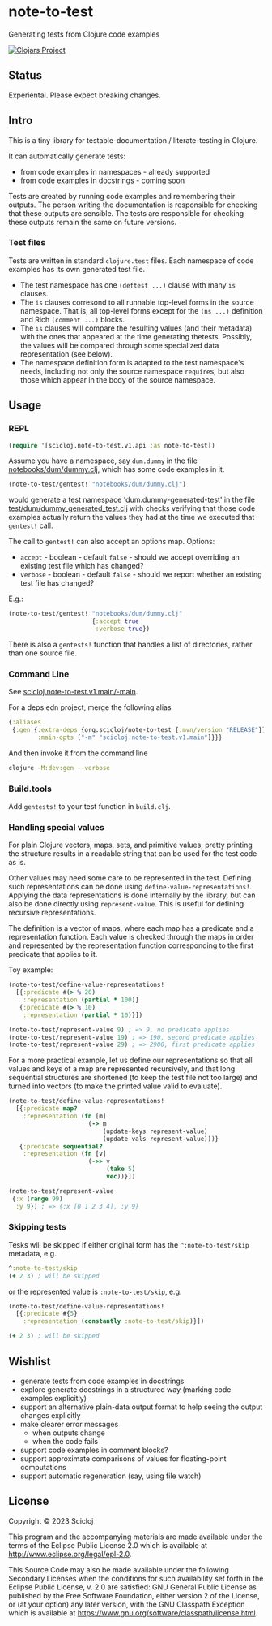 # note-to-test

Generating tests from Clojure code examples

[![Clojars Project](https://img.shields.io/clojars/v/org.scicloj/note-to-test.svg)](https://clojars.org/org.scicloj/note-to-test)

## Status
Experiental. Please expect breaking changes.

## Intro

This is a tiny library for testable-documentation / literate-testing in Clojure.

It can automatically generate tests:
- from code examples in namespaces - already supported
- from code examples in docstrings - coming soon 

Tests are created by running code examples and remembering their outputs. The person writing the documentation is responsible for checking that these outputs are sensible. The tests are responsible for checking these outputs remain the same on future versions.

### Test files
Tests are written in standard `clojure.test` files. Each namespace of code examples has its own generated test file. 
* The test namespace has one `(deftest ...)` clause with many `is` clauses.
* The `is` clauses corresond to all runnable top-level forms in the source namespace. That is, all top-level forms except for the `(ns ...)` definition and Rich `(comment ...)` blocks. 
* The `is` clauses will compare the resulting values (and their metadata) with the ones that appeared at the time generating thetests. Possibly, the values will be compared through some specialized data representation (see below).
* The namespace definition form is adapted to the test namespace's needs, including not only the source namespace `require`s, but also those which appear in the body of the source namespace.

## Usage

### REPL

```clj
(require '[scicloj.note-to-test.v1.api :as note-to-test])
```

Assume you have a namespace, say `dum.dummy` in the file [notebooks/dum/dummy.clj](notebooks/dum/dummy.clj), which has some code examples in it.

```clj
(note-to-test/gentest! "notebooks/dum/dummy.clj")
```
would generate a test namespace 'dum.dummy-generated-test' in the file [test/dum/dummy_generated_test.clj](test/dum/dummy_generated_test.clj) with checks verifying that those code examples actually return the values they had at the time we executed that `gentest!` call.

The call to `gentest!` can also accept an options map.
Options:
- `accept` - boolean - default `false` - should we accept overriding an existing test file which has changed?
- `verbose` - boolean - default `false` - should we report whether an existing test file has changed?

E.g.:
```clj
(note-to-test/gentest! "notebooks/dum/dummy.clj"
                       {:accept true
                        :verbose true})
```

There is also a `gentests!` function that handles a list of directories, rather than one source file.

### Command Line

See [scicloj.note-to-test.v1.main/-main](src/scicloj/note_to_test/v1/main).

For a deps.edn project, merge the following alias

```clojure
{:aliases
 {:gen {:extra-deps {org.scicloj/note-to-test {:mvn/version "RELEASE"}}
        :main-opts ["-m" "scicloj.note-to-test.v1.main"]}}}
```

And then invoke it from the command line

```sh
clojure -M:dev:gen --verbose
```

### Build.tools

Add `gentests!` to your test function in `build.clj`.

### Handling special values

For plain Clojure vectors, maps, sets, and primitive values, pretty printing the structure results in a readable string that can be used for the test code as is.

Other values may need some care to be represented in the test. Defining such representations can be done using `define-value-representations!`. Applying the data representations is done internally by the library, but can also be done directly using `represent-value`. This is useful for defining recursive representations.

The definition is a vector of maps, where each map has a predicate and a representation function. Each value is checked through the maps in order and represented by the representation function corresponding to the first predicate that applies to it.

Toy example:
```clj
(note-to-test/define-value-representations!
  [{:predicate #(> % 20)
    :representation (partial * 100)}
   {:predicate #(> % 10)
    :representation (partial * 10)}])

(note-to-test/represent-value 9) ; => 9, no predicate applies
(note-to-test/represent-value 19) ; => 190, second predicate applies
(note-to-test/represent-value 29) ; => 2900, first predicate applies
```

For a more practical example, let us define our representations so that all values and keys of a map are represented recursively, and that long sequential structures are shortened (to keep the test file not too large) and turned into vectors (to make the printed value valid to evaluate).

```clj
(note-to-test/define-value-representations!
  [{:predicate map?
    :representation (fn [m]
                      (-> m
                          (update-keys represent-value)
                          (update-vals represent-value)))}
   {:predicate sequential?
    :representation (fn [v]
                      (->> v
                           (take 5)
                           vec))}])

(note-to-test/represent-value
 {:x (range 99)
  :y 9}) ; => {:x [0 1 2 3 4], :y 9}
```
### Skipping tests
Tesks will be skipped if either original form has the `^:note-to-test/skip` metadata, e.g.

```clj
^:note-to-test/skip
(+ 2 3) ; will be skipped
```
or the represented value is `:note-to-test/skip`, e.g.
```clj
(note-to-test/define-value-representations!
  [{:predicate #{5}
    :representation (constantly :note-to-test/skip)}])

(+ 2 3) ; will be skipped
```

## Wishlist
- generate tests from code examples in docstrings
- explore generate docstrings in a structured way (marking code examples explicitly)
- support an alternative plain-data output format to help seeing the output changes explicitly
- make clearer error messages
  - when outputs change
  - when the code fails
- support code examples in comment blocks?
- support approximate comparisons of values for floating-point computations
- support automatic regeneration (say, using file watch)

## License

Copyright © 2023 Scicloj

This program and the accompanying materials are made available under the
terms of the Eclipse Public License 2.0 which is available at
http://www.eclipse.org/legal/epl-2.0.

This Source Code may also be made available under the following Secondary
Licenses when the conditions for such availability set forth in the Eclipse
Public License, v. 2.0 are satisfied: GNU General Public License as published by
the Free Software Foundation, either version 2 of the License, or (at your
option) any later version, with the GNU Classpath Exception which is available
at https://www.gnu.org/software/classpath/license.html.

